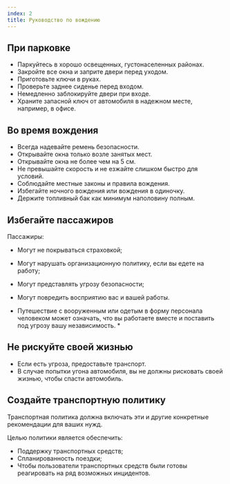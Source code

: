 ```yaml
---
index: 2
title: Руководство по вождению
---
```

## При парковке

*   Паркуйтесь в хорошо освещенных, густонаселенных районах.
*   Закройте все окна и заприте двери перед уходом.
*   Приготовьте ключи в руках.
*   Проверьте заднее сиденье перед входом.
*   Немедленно заблокируйте двери при входе.
*   Храните запасной ключ от автомобиля в надежном месте, например, в офисе.

## Во время вождения

*   Всегда надевайте ремень безопасности.
*   Открывайте окна только возле занятых мест.
*   Открывайте окна не более чем на 5 см.
*   Не превышайте скорость и не езжайте слишком быстро для условий.
*   Соблюдайте местные законы и правила вождения.
*   Избегайте ночного вождения или вождения в одиночку.
*   Держите топливный бак как минимум наполовину полным.

## Избегайте пассажиров

Пассажиры:

  * Могут не покрываться страховкой;
  * Могут нарушать организационную политику, если вы едете на работу;
  * Могут представлять угрозу безопасности;
  * Могут повредить восприятию вас и вашей работы.

* Путешествие с вооруженным или одетым в форму персонала человеком может означать, что вы работаете вместе и поставить под угрозу вашу независимость. *

## Не рискуйте своей жизнью

*   Если есть угроза, предоставьте транспорт.
*   В случае попытки угона автомобиля, вы не должны рисковать своей жизнью, чтобы спасти автомобиль.

## Создайте транспортную политику

Транспортная политика должна включать эти и другие конкретные рекомендации для ваших нужд.

Целью политики является обеспечить:

*   Поддержку транспортных средств;
*   Спланированность поездки;
*   Чтобы пользователи транспортных средств были готовы реагировать на ряд возможных инцидентов.